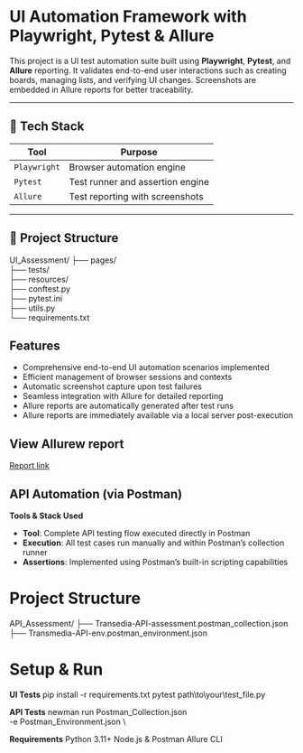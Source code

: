 # UI Automation Framework with Playwright, Pytest & Allure

This project is a UI test automation suite built using **Playwright**, **Pytest**, and **Allure** reporting. It validates end-to-end user interactions such as creating boards, managing lists, and verifying UI changes. Screenshots are embedded in Allure reports for better traceability.

---

## 🚀 Tech Stack

| Tool               | Purpose                           |
|--------------------|------------------------------------|
| `Playwright`       | Browser automation engine          |
| `Pytest`           | Test runner and assertion engine   |
| `Allure`           | Test reporting with screenshots    |

---

## 📁 Project Structure

  UI_Assessment/
  ├── pages/               
  ├── tests/                
  ├── resources/           
  ├── conftest.py           
  ├── pytest.ini            
  ├── utils.py              
  └── requirements.txt      

## Features
- Comprehensive end-to-end UI automation scenarios implemented
- Efficient management of browser sessions and contexts
- Automatic screenshot capture upon test failures
- Seamless integration with Allure for detailed reporting
- Allure reports are automatically generated after test runs
- Allure reports are immediately available via a local server post-execution



## View Allurew report
[Report link](https://shaeekhkushal.github.io/transmedia_ui_assessment_report/)



## API Automation (via Postman)
**Tools & Stack Used**
- **Tool**: Complete API testing flow executed directly in Postman
- **Execution**: All test cases run manually and within Postman’s collection runner
- **Assertions**: Implemented using Postman’s built-in scripting capabilities

# Project Structure
  API_Assessment/
  ├── Transedia-API-assessment.postman_collection.json
  ├── Transmedia-API-env.postman_environment.json




# Setup & Run
**UI Tests**
  pip install -r requirements.txt
  pytest path\to\your\test_file.py

**API Tests**
  newman run Postman_Collection.json \
    -e Postman_Environment.json \

**Requirements**
Python 3.11+
Node.js & Postman
Allure CLI


